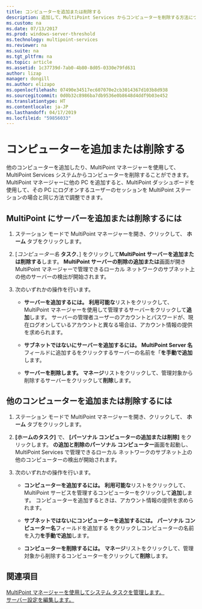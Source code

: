 ```yaml
---
title: コンピューターを追加または削除する
description: 追加して、MultiPoint Services からコンピューターを削除する方法について説明します。
ms.custom: na
ms.date: 07/13/2017
ms.prod: windows-server-threshold
ms.technology: multipoint-services
ms.reviewer: na
ms.suite: na
ms.tgt_pltfrm: na
ms.topic: article
ms.assetid: 1c37739d-7ab0-4b80-8d05-0330e79fd631
author: lizap
manager: dongill
ms.author: elizapo
ms.openlocfilehash: 07490e34517ec607070e2cb3014367d103b8d938
ms.sourcegitcommit: 0d0b32c8986ba7db9536e0b8648d4ddf9b03e452
ms.translationtype: HT
ms.contentlocale: ja-JP
ms.lasthandoff: 04/17/2019
ms.locfileid: "59856033"
---
```

# <a name="add-or-remove-computers"></a>コンピューターを追加または削除する
他のコンピューターを追加したり、MultiPoint マネージャーを使用して、MultiPoint Services システムからコンピューターを削除することができます。 MultiPoint マネージャーに他の PC を追加すると、MultiPoint ダッシュボードを使用して、その PC にログオンするユーザーのセッションを MultiPoint ステーションの場合と同じ方法で調整できます。  
  
## <a name="to-add-or-remove-servers-in-multipoint"></a>MultiPoint にサーバーを追加または削除するには  
  
1.  ステーション モードで MultiPoint マネージャーを開き、クリックして、 **ホーム**  タブをクリックします。  
  
2.  [*コンピューター名* **タスク**、] をクリックして**MultiPoint サーバーを追加または削除する**します。 **MultiPoint サーバーの削除の追加または**画面が開き MultiPoint マネージャーで管理できるローカル ネットワークのサブネット上の他のサーバーの検出が開始されます。  
  
3.  次のいずれかの操作を行います。  
  
    -   **サーバーを追加するには。** **利用可能な**リストをクリックして、MultiPoint マネージャーを使用して管理するサーバーをクリックして**追加**します。 サーバーの管理者ユーザーのアカウントとパスワードが、現在ログオンしているアカウントと異なる場合は、アカウント情報の提供を求められます。  
  
    -   **サブネットではないにサーバーを追加するには。** **MultiPoint Server 名**フィールドに追加するをクリックするサーバーの名前を「**を手動で追加**します。  
  
    -   **サーバーを削除します。** **マネージ**リストをクリックして、管理対象から削除するサーバーをクリックして**削除**します。  
  
## <a name="to-add-or-remove-other-computers"></a>他のコンピューターを追加または削除するには  
  
1.  ステーション モードで MultiPoint マネージャーを開き、クリックして、 **ホーム**  タブをクリックします。  
  
2.  **[ホームのタスク]** で、 **[パーソナル コンピューターの追加または削除]** をクリックします。 **の追加と削除のパーソナル コンピューター**画面を起動し、MultiPoint Services で管理できるローカル ネットワークのサブネット上の他のコンピューターの検出が開始されます。  
  
3.  次のいずれかの操作を行います。  
  
    -   **コンピューターを追加するには。** **利用可能な**リストをクリックして、MultiPoint サービスを管理するコンピューターをクリックして**追加**します。 コンピューターを追加するときは、アカウント情報の提供を求められます。  
  
    -   **サブネットではないにコンピューターを追加するには。** **パーソナル コンピューター名**フィールドを追加する をクリックしコンピューターの名前を入力**を手動で追加**します。  
  
    -   **コンピューターを削除するには。** **マネージ**リストをクリックして、管理対象から削除するコンピューターをクリックして**削除**します。  
  
## <a name="see-also"></a>関連項目  
[MultiPoint マネージャーを使用してシステム タスクを管理します。](Manage-System-Tasks-Using-MultiPoint-Manager.md)  
[サーバー設定を編集します。](Edit-Server-Settings.md)